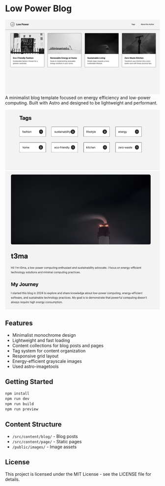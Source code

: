 # Low Power Blog
![Low Power](public/LowPower.png)
A minimalist blog template focused on energy efficiency and low-power computing. Built with Astro and designed to be lightweight and performant.

![Low Power](public/LowPower3.png)
![Low Power](public/LowPower2.png)

## Features

- Minimalist monochrome design
- Lightweight and fast loading
- Content collections for blog posts and pages
- Tag system for content organization
- Responsive grid layout
- Energy-efficient grayscale images
- Used astro-imagetools

## Getting Started

```bash
npm install
npm run dev
npm run build  
npm run preview
```

## Content Structure

- `/src/content/blog/` - Blog posts
- `/src/content/page/` - Static pages
- `/public/images/` - Image assets

## License

This project is licensed under the MIT License - see the LICENSE file for details.
